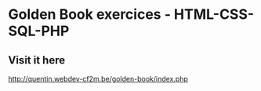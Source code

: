 # Golden Book exercices - HTML-CSS-SQL-PHP

## Visit it here

http://quentin.webdev-cf2m.be/golden-book/index.php
